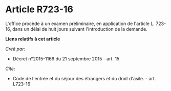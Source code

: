 # Article R723-16

L'office procède à un examen préliminaire, en application de l'article L. 723-16, dans un délai de huit jours suivant
l'introduction de la demande.

**Liens relatifs à cet article**

_Créé par_:

  - Décret n°2015-1166 du 21 septembre 2015 - art. 15

_Cite_:

  - Code de l'entrée et du séjour des étrangers et du droit d'asile. - art. L723-16
